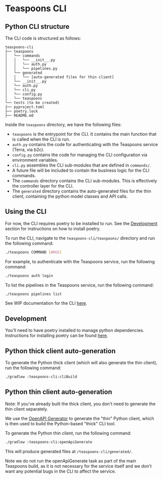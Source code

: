 # Teaspoons CLI

## Python CLI structure
The CLI code is structured as follows:
```
teaspoons-cli
├── teaspoons
│   └── commands
│   │   └── __init__.py
│   │   └── auth.py
│   │   └── pipelines.py
│   └── generated
│   │   └── [auto-generated files for thin client]
│   └── __init__.py
│   └── auth.py
│   └── cli.py
│   └── config.py
│   └── teaspoons
└── tests (to be created)
├── pyproject.toml
├── poetry.lock
├── README.md
```

Inside the `teaspoons` directory, we have the following files:
- `teaspoons` is the entrypoint for the CLI. It contains the main function that is called when the CLI is run.
- `auth.py` contains the code for authenticating with the Teaspoons service (Terra, via b2c).
- `config.py` contains the code for managing the CLI configuration via environment variables.
- `cli.py` assembles the CLI sub-modules that are defined in `commands/`. 
- A future file will be included to contain the business logic for the CLI commands.
- The `commands` directory contains the CLI sub-modules. This is effectively the controller layer for the CLI.
- The `generated` directory contains the auto-generated files for the thin client, containing the python model classes and API calls.


## Using the CLI
For now, the CLI requires poetry to be installed to run. See the [Development](#development) section for instructions on how to install poetry.

To run the CLI, navigate to the `teaspoons-cli/teaspoons/` directory and run the following command:
```bash
./teaspoons COMMAND [ARGS]
```

For example, to authenticate with the Teaspoons service, run the following command:
```bash
./teaspoons auth login
```

To list the pipelines in the Teaspoons service, run the following command:
```bash
./teaspoons pipelines list
```

See WIP documentation for the CLI [here](https://docs.google.com/document/d/1ovbcHCzdyuC8RjFfkVJZiuDTQ_UAVrglSxSGaZwppoY/edit?tab=t.0#heading=h.jfsr3j3x0zjr).


## Development
You'll need to have poetry installed to manage python dependencies. Instructions for installing poetry can be found [here](https://python-poetry.org/docs/).


## Python thick client auto-generation
To generate the Python thick client (which will also generate the thin client), run the following command:
```bash
./gradlew :teaspoons-cli:cliBuild
```


## Python thin client auto-generation
Note: If you've already built the thick client, you don't need to generate the thin client separately.

We use the [OpenAPI Generator](https://github.com/OpenAPITools/openapi-generator) to generate the "thin" Python client,
which is then used to build the Python-based "thick" CLI tool.

To generate the Python thin client, run the following command:
```bash
./gradlew :teaspoons-cli:openApiGenerate
```

This will produce generated files at `/teaspoons-cli/generated/`.

Note we do not run the openApiGenerate task as part of the main Teaspoons build, as it is not necessary for the 
service itself and we don't want any potential bugs in the CLI to affect the service.


